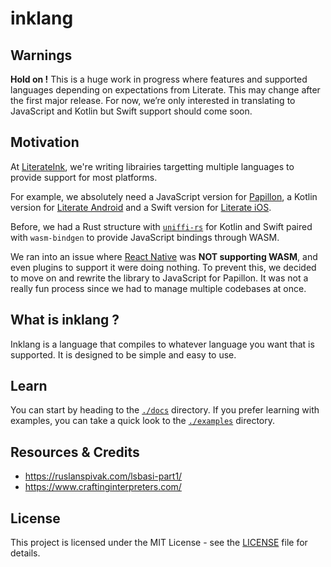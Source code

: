 # inklang

## Warnings

**Hold on !** This is a huge work in progress where features and supported languages
depending on expectations from Literate. This may change after the first major release.
For now, we’re only interested in translating to JavaScript and Kotlin but Swift support should come soon.

## Motivation

At [LiterateInk](https://literate.ink), we're writing librairies targetting multiple languages to provide support for most platforms.

For example, we absolutely need a JavaScript version for [Papillon](https://papillon.bzh), a Kotlin version for [Literate Android](https://github.com/LiterateInk/LiterateAndroid) and a Swift version for [Literate iOS](https://github.com/LiterateInk/LiterateIOS).

Before, we had a Rust structure with [`uniffi-rs`](https://github.com/mozilla/uniffi-rs) for Kotlin and Swift paired with `wasm-bindgen` to provide JavaScript bindings through WASM.

We ran into an issue where [React Native](https://github.com/facebook/react-native) was **NOT supporting WASM**, and even plugins to support it were doing nothing. To prevent this, we decided to move on and rewrite the library to JavaScript for Papillon. It was not a really fun process since we had to manage multiple codebases at once.

## What is inklang ?

Inklang is a language that compiles to whatever language you want that is supported.
It is designed to be simple and easy to use.

## Learn

You can start by heading to the [`./docs`](./docs/) directory.
If you prefer learning with examples, you can take a quick look to the [`./examples`](./examples/) directory.

## Resources & Credits

- <https://ruslanspivak.com/lsbasi-part1/>
- <https://www.craftinginterpreters.com/>

## License

This project is licensed under the MIT License - see the [LICENSE](./LICENSE) file for details.
